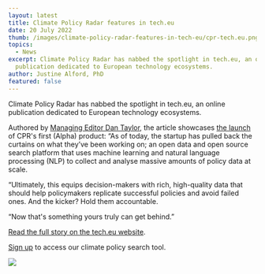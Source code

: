 ```yaml
---
layout: latest
title: Climate Policy Radar features in tech.eu
date: 20 July 2022
thumb: /images/climate-policy-radar-features-in-tech-eu/cpr-tech.eu.png
topics:
  - News
excerpt: Climate Policy Radar has nabbed the spotlight in tech.eu, an online
  publication dedicated to European technology ecosystems.
author: Justine Alford, PhD
featured: false
---
```

Climate Policy Radar has nabbed the spotlight in tech.eu, an online publication dedicated to European technology ecosystems.

Authored by [Managing Editor Dan Taylor](https://tech.eu/authors/dantaylor/), the article showcases [the launch](https://climatepolicyradar.org/latest/climate-policy-radar-launches-its-global-climate-policy-database) of CPR's first (Alpha) product: “As of today, the startup has pulled back the curtains on what they’ve been working on; an open data and open source search platform that uses machine learning and natural language processing (NLP) to collect and analyse massive amounts of policy data at scale. 

“Ultimately, this equips decision-makers with rich, high-quality data that should help policymakers replicate successful policies and avoid failed ones. And the kicker? Hold them accountable.

“Now that's something yours truly can get behind.”

[Read the full story on the tech.eu website](https://tech.eu/2022/07/20/climate-policy-radar-pulls-back-the-curtain-launches-global-climate-policy-database#).

[Sign up](https://app.climatepolicyradar.org/auth/sign-up) to access our climate policy search tool.

![](/images/climate-policy-radar-features-in-tech-eu/climate-152.gif)